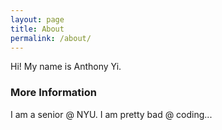 ```yaml
---
layout: page
title: About
permalink: /about/
---
```


Hi! My name is Anthony Yi.

### More Information

I am a senior @ NYU. I am pretty bad @ coding...
